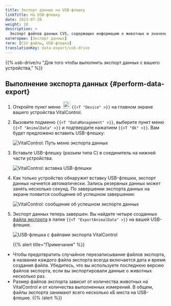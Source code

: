 ```yaml
---
title: Экспорт данных на USB-флешку
linkTitle: На USB-флешку
date: 2023-07-20
weight: 10
description: >
  Экспорт файлов данных CVS, содержащих информацию о животных и значения измерений, сохраненных на устройстве VitalControl, на USB-флешку.
категории: [Экспорт данных]
теги: [CSV файлы, USB-флешка]
translationKey: data-export/usb-drive
---
```

{{% usb-drive/ru "Для того чтобы выполнить экспорт данных с вашего устройства," %}}

## Выполнение экспорта данных {#perform-data-export}	
 
1. Откройте пункт меню &nbsp;<img src="/icons/device.svg" width="23" align="bottom" alt="Устройство" /> `{{<T "Device" >}}` на главном экране вашего устройства VitalControl.

2. Вызовите подменю `{{<T "DataManagement" >}}`, выберите пункт меню `{{<T "AnimalData" >}}` и подтвердите нажатием `{{<T "Ok" >}}`. Вам будет предложено вставить USB-флешку:

   ![VitalControl: Путь меню экспорта данных](../images/data-export.png "Вызов экспорта данных")

3. Вставьте USB-флешку (разъем типа C) в соединитель на нижней части устройства.

   ![VitalControl: вставка USB-флешки](/images/firmware/update/plug-in-dual-usb-stick.svg "Вставка USB-флешки")

4. Как только устройство обнаружит вставку USB-флешки, экспорт данных начнется автоматически. Запись резервных данных может занять несколько секунд. По завершении экспорта данных на экране появится сообщение об успешном завершении:

   ![VitalControl: сообщение об успешном экспорте данных](../images/success-data-export.png "Успешный экспорт данных")

5. Экспорт данных теперь завершен. Вы найдете четыре созданных [файла экспорта](../export-files/) в папке `{{<T "ExportAnimalData" >}}` на вашей USB-флешке.

   ![USB-флешка с файлами экспорта VitalControl](../images/export-files.png "Файлы экспорта на USB-флешке")

   {{% alert title="Примечания" %}}
  - Чтобы предотвратить случайное перезаписывание файлов экспорта, в название каждого файла экспорта всегда включается дата и время создания файла. Убедитесь, что вы используете последнюю версию файлов экспорта, если вы экспортировали данные о животных несколько раз.
  - Размер файлов экспорта зависит от количества животных на VitalControl и от количества выполненных измерений. В общем, файлы экспорта занимают всего несколько кБ места на USB-флешке.
   {{% /alert %}}
